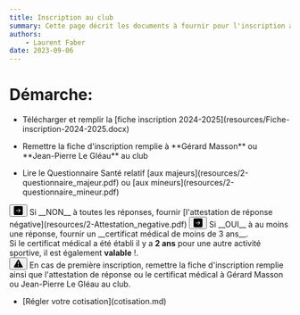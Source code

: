 ```yaml
---
title: Inscription au club
summary: Cette page décrit les documents à fournir pour l'inscription au club.
authors:
    - Laurent Faber
date: 2023-09-06
---
```

# Démarche:

+ <p>Télécharger et remplir la [fiche inscription 2024-2025](resources/Fiche-inscription-2024-2025.docx)</p>
+ <p>Remettre la fiche d'inscription remplie à **Gérard Masson** ou **Jean-Pierre Le Gléau** au club</p>

+ <p>Lire le Questionnaire Santé relatif [aux majeurs](resources/2-questionnaire_majeur.pdf) ou [aux mineurs](resources/2-questionnaire_mineur.pdf)</p>

<button type="button" class="btn btn-primary">
<svg xmlns="http://www.w3.org/2000/svg" width="16" height="16" fill="currentColor" class="bi bi-arrow-right-square-fill" viewBox="0 0 16 16">
  <path d="M0 14a2 2 0 0 0 2 2h12a2 2 0 0 0 2-2V2a2 2 0 0 0-2-2H2a2 2 0 0 0-2 2v12zm4.5-6.5h5.793L8.146 5.354a.5.5 0 1 1 .708-.708l3 3a.5.5 0 0 1 0 .708l-3 3a.5.5 0 0 1-.708-.708L10.293 8.5H4.5a.5.5 0 0 1 0-1z"/>
</svg></button>&nbsp;Si __NON__ à toutes les réponses, fournir [l'attestation de réponse négative](resources/2-Attestation_negative.pdf)

<button type="button" class="btn btn-primary">
<svg xmlns="http://www.w3.org/2000/svg" width="16" height="16" fill="currentColor" class="bi bi-arrow-right-square-fill" viewBox="0 0 16 16">
  <path d="M0 14a2 2 0 0 0 2 2h12a2 2 0 0 0 2-2V2a2 2 0 0 0-2-2H2a2 2 0 0 0-2 2v12zm4.5-6.5h5.793L8.146 5.354a.5.5 0 1 1 .708-.708l3 3a.5.5 0 0 1 0 .708l-3 3a.5.5 0 0 1-.708-.708L10.293 8.5H4.5a.5.5 0 0 1 0-1z"/>
</svg></button>&nbsp;Si __OUI__ à au moins une réponse, fournir un __certificat médical de moins de 3 ans__.

<div class="alert alert-dismissible alert-success">
  Si le certificat médical a été établi il y a <strong>2 ans</strong> pour une autre activité sportive, il est également <strong>valable</strong> !.
</div>

<button type="button" class="btn btn-primary">
<svg xmlns="http://www.w3.org/2000/svg" width="16" height="16" fill="currentColor" class="bi bi-exclamation-triangle-fill" viewBox="0 0 16 16">
  <path d="M8.982 1.566a1.13 1.13 0 0 0-1.96 0L.165 13.233c-.457.778.091 1.767.98 1.767h13.713c.889 0 1.438-.99.98-1.767L8.982 1.566zM8 5c.535 0 .954.462.9.995l-.35 3.507a.552.552 0 0 1-1.1 0L7.1 5.995A.905.905 0 0 1 8 5zm.002 6a1 1 0 1 1 0 2 1 1 0 0 1 0-2z"/>
</svg></button>&nbsp;En cas de première inscription, remettre la fiche d'inscription remplie ainsi que l'attestation de réponse ou le certificat médical à Gérard Masson ou Jean-Pierre Le Gléau au club.

+ <p>[Régler votre cotisation](cotisation.md)</p>